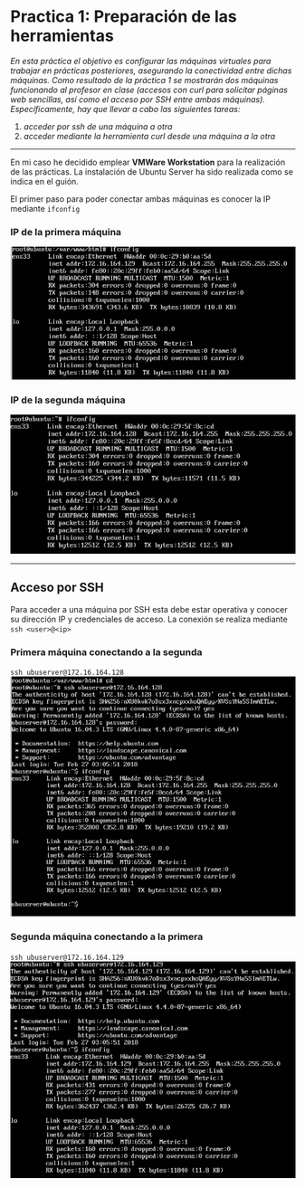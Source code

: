 # Practica 1: Preparación de las herramientas

 
*En esta práctica el objetivo es configurar las máquinas virtuales para trabajar en
prácticas posteriores, asegurando la conectividad entre dichas máquinas.
Como resultado de la práctica 1 se mostrarán dos máquinas funcionando al
profesor en clase (accesos con curl para solicitar páginas web sencillas, así como el
acceso por SSH entre ambas máquinas).
Específicamente, hay que llevar a cabo las siguientes tareas:*
1. *acceder por ssh de una máquina a otra*
2. *acceder mediante la herramienta curl desde una máquina a la otra*

-------

En mi caso he decidido emplear **VMWare Workstation** para la realización de las prácticas. La instalación de Ubuntu Server ha sido realizada como se indica en el guión. 

El primer paso para poder conectar ambas máquinas es conocer la IP mediante
`ifconfig`

### IP de la primera máquina
![ip1](./img/ip1.png)
### IP de la segunda máquina
![ip2](./img/ip2.png)

-----
## Acceso por SSH

Para acceder a una máquina por SSH esta debe estar operativa y conocer su dirección IP y credenciales de acceso. La conexión se realiza mediante `ssh <user>@<ip>`

### Primera máquina conectando a la segunda
`ssh ubuserver@172.16.164.128`
![ssh1](./img/ssh1to2.png)

### Segunda máquina conectando a la primera
`ssh ubuserver@172.16.164.129`
![ssh2](./img/ssh2to1.png)

## 